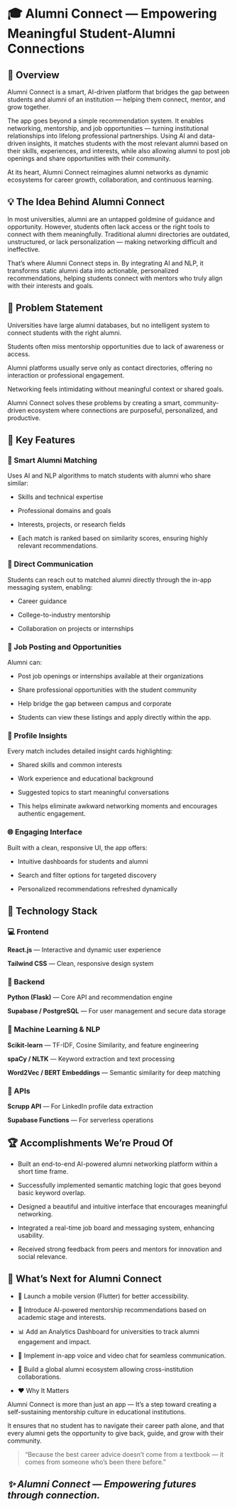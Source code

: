 # 🎓 Alumni Connect — Empowering Meaningful Student-Alumni Connections
## 🌟 Overview

Alumni Connect is a smart, AI-driven platform that bridges the gap between students and alumni of an institution — helping them connect, mentor, and grow together.

The app goes beyond a simple recommendation system. It enables networking, mentorship, and job opportunities — turning institutional relationships into lifelong professional partnerships.
Using AI and data-driven insights, it matches students with the most relevant alumni based on their skills, experiences, and interests, while also allowing alumni to post job openings and share opportunities with their community.

At its heart, Alumni Connect reimagines alumni networks as dynamic ecosystems for career growth, collaboration, and continuous learning.

## 💡 The Idea Behind Alumni Connect

In most universities, alumni are an untapped goldmine of guidance and opportunity.
However, students often lack access or the right tools to connect with them meaningfully.
Traditional alumni directories are outdated, unstructured, or lack personalization — making networking difficult and ineffective.

That’s where Alumni Connect steps in.
By integrating AI and NLP, it transforms static alumni data into actionable, personalized recommendations, helping students connect with mentors who truly align with their interests and goals.

## 🧠 Problem Statement

Universities have large alumni databases, but no intelligent system to connect students with the right alumni.

Students often miss mentorship opportunities due to lack of awareness or access.

Alumni platforms usually serve only as contact directories, offering no interaction or professional engagement.

Networking feels intimidating without meaningful context or shared goals.

Alumni Connect solves these problems by creating a smart, community-driven ecosystem where connections are purposeful, personalized, and productive.

## 🚀 Key Features
### 🤝 Smart Alumni Matching

Uses AI and NLP algorithms to match students with alumni who share similar:

- Skills and technical expertise

- Professional domains and goals

- Interests, projects, or research fields

- Each match is ranked based on similarity scores, ensuring highly relevant recommendations.

### 💬 Direct Communication

Students can reach out to matched alumni directly through the in-app messaging system, enabling:

- Career guidance

- College-to-industry mentorship

- Collaboration on projects or internships

### 💼 Job Posting and Opportunities

Alumni can:

- Post job openings or internships available at their organizations

- Share professional opportunities with the student community

- Help bridge the gap between campus and corporate

- Students can view these listings and apply directly within the app.

### 🧭 Profile Insights

Every match includes detailed insight cards highlighting:

- Shared skills and common interests

- Work experience and educational background

- Suggested topics to start meaningful conversations

- This helps eliminate awkward networking moments and encourages authentic engagement.

### 🌐 Engaging Interface

Built with a clean, responsive UI, the app offers:

- Intuitive dashboards for students and alumni

- Search and filter options for targeted discovery

- Personalized recommendations refreshed dynamically

## 🧰 Technology Stack
### 💻 Frontend

**React.js** — Interactive and dynamic user experience

**Tailwind CSS** — Clean, responsive design system

### 🧠 Backend

**Python (Flask)** — Core API and recommendation engine

**Supabase / PostgreSQL** — For user management and secure data storage

### 🧮 Machine Learning & NLP

**Scikit-learn** — TF-IDF, Cosine Similarity, and feature engineering

**spaCy / NLTK** — Keyword extraction and text processing

**Word2Vec / BERT Embeddings** — Semantic similarity for deep matching

### 🔗 APIs

**Scrupp API** — For LinkedIn profile data extraction

**Supabase Functions** — For serverless operations

## 🏆 Accomplishments We’re Proud Of

- Built an end-to-end AI-powered alumni networking platform within a short time frame.

- Successfully implemented semantic matching logic that goes beyond basic keyword overlap.

- Designed a beautiful and intuitive interface that encourages meaningful networking.

- Integrated a real-time job board and messaging system, enhancing usability.

- Received strong feedback from peers and mentors for innovation and social relevance.

## 🌱 What’s Next for Alumni Connect

- 📱 Launch a mobile version (Flutter) for better accessibility.

- 🧭 Introduce AI-powered mentorship recommendations based on academic stage and interests.

- 📊 Add an Analytics Dashboard for universities to track alumni engagement and impact.

- 💬 Implement in-app voice and video chat for seamless communication.

- 🤝 Build a global alumni ecosystem allowing cross-institution collaborations.

- ❤️ Why It Matters

Alumni Connect is more than just an app —
It’s a step toward creating a self-sustaining mentorship culture in educational institutions.

It ensures that no student has to navigate their career path alone, and that every alumni gets the opportunity to give back, guide, and grow with their community.

> “Because the best career advice doesn’t come from a textbook — it comes from someone who’s been there before.”

## *✨ Alumni Connect — Empowering futures through connection.*
